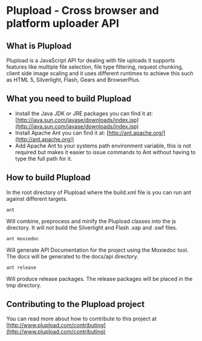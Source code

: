 Plupload - Cross browser and platform uploader API
===================================================

What is Plupload
-----------------
Plupload is a JavaScript API for dealing with file uploads it supports features like multiple file selection, file type filtering,
request chunking, client side image scaling and it uses different runtimes to achieve this such as HTML 5, Silverlight, Flash, Gears and BrowserPlus.

What you need to build Plupload
-------------------------------
* Install the Java JDK or JRE packages you can find it at: [http://java.sun.com/javase/downloads/index.jsp](http://java.sun.com/javase/downloads/index.jsp)
* Install Apache Ant you can find it at: [http://ant.apache.org/](http://ant.apache.org/)
* Add Apache Ant to your systems path environment variable, this is not required but makes it easier to issue commands to Ant without having to type the full path for it.

How to build Plupload
----------------------

In the root directory of Plupload where the build.xml file is you can run ant against different targets.

`ant`

Will combine, preprocess and minify the Plupload classes into the js directory. It will not build the Silverlight and Flash .xap and .swf files.

`ant moxiedoc`

Will generate API Documentation for the project using the Moxiedoc tool. The docs will be generated to the docs/api directory.

`ant release`

Will produce release packages. The release packages will be placed in the tmp directory.

Contributing to the Plupload project
-------------------------------------
You can read more about how to contribute to this project at [http://www.plupload.com/contributing](http://www.plupload.com/contributing)
